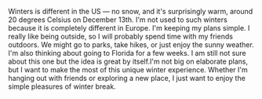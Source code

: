 
Winters is different in the US — no snow, and it's surprisingly warm, around 20 degrees Celsius on December 13th. I'm not used to such winters because it is completely different in Europe.
I'm keeping my plans simple. I really like being outside, so I will probably spend time with my friends outdoors. We might go to parks, take hikes, or just enjoy the sunny weather.
I'm also thinking about going to Florida for a few weeks. I am still not sure about this one but the idea is great by itself.I'm not big on elaborate plans, but I want to make the most of this unique winter experience. Whether I'm hanging out with friends or exploring a new place, I just want to enjoy the simple pleasures of winter break.
